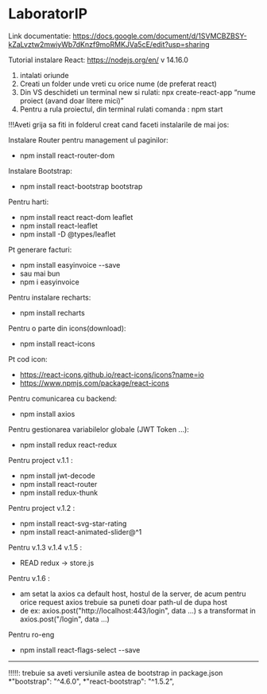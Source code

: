 # LaboratorIP


Link documentatie:
https://docs.google.com/document/d/1SVMCBZBSY-kZaLvztw2mwiyWb7dKnzf9moRMKJVa5cE/edit?usp=sharing


Tutorial instalare React:
https://nodejs.org/en/ v 14.16.0
1) intalati oriunde
2) Creati un folder unde vreti  cu orice nume (de preferat react)
3) Din VS deschideti un terminal new si rulati: 
npx create-react-app “nume proiect (avand doar litere mici)” 
4) Pentru a rula proiectul, din terminal rulati comanda : npm start

!!!Aveti grija sa fiti in folderul creat cand faceti instalarile de mai jos:

Instalare Router pentru management ul paginilor:      
- npm install react-router-dom


Instalare Bootstrap: 
- npm install react-bootstrap bootstrap

Pentru harti:
- npm install react react-dom leaflet
- npm install react-leaflet
- npm install -D @types/leaflet
 
Pt generare facturi:
- npm install easyinvoice --save
- sau mai bun
- npm i easyinvoice

Pentru instalare recharts:
- npm install recharts

Pentru o parte din icons(download):
- npm install react-icons

Pt cod icon: 
- https://react-icons.github.io/react-icons/icons?name=io
- https://www.npmjs.com/package/react-icons

Pentru comunicarea cu backend:
- npm install axios

Pentru gestionarea variabilelor globale (JWT Token ...):
- npm install redux react-redux

Pentru project v.1.1 :
- npm install jwt-decode
- npm install react-router
- npm install redux-thunk

Pentru project v.1.2 :
- npm install react-svg-star-rating
- npm install react-animated-slider@^1

Pentru v.1.3 v.1.4 v.1.5 :
- READ redux -> store.js 

Pentru v.1.6 :
- am setat la axios ca default host, hostul de la server, de acum pentru orice request axios trebuie sa puneti doar path-ul de dupa host 
- de ex: axios.post("http://localhost:443/login", data ...) s a transformat in axios.post("/login", data ...) 

Pentru ro-eng
- npm install react-flags-select --save

---------------------
!!!!!: trebuie sa aveti versiunile astea de bootstrap in package.json
*"bootstrap": "^4.6.0",
*"react-bootstrap": "^1.5.2",

